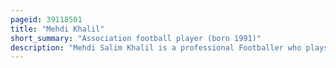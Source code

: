 ```yaml
---
pageid: 39118501
title: "Mehdi Khalil"
short_summary: "Association football player (born 1991)"
description: "Mehdi Salim Khalil is a professional Footballer who plays as a Goalkeeper for lebanese Premier League Club Safa, on Loan from Ahed, and the Lebanon national Team. Khalil is known as 'the Mountain' because of his Height."
---
```

